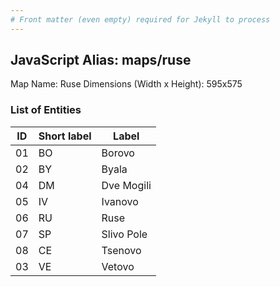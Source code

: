 ```yaml
---
# Front matter (even empty) required for Jekyll to process
---
```


## JavaScript Alias: maps/ruse

Map Name: Ruse
Dimensions (Width x Height): 595x575





### List of Entities

ID | Short label | Label
---|---|---|
01|BO|Borovo
02|BY|Byala
04|DM|Dve Mogili
05|IV|Ivanovo
06|RU|Ruse
07|SP|Slivo Pole
08|CE|Tsenovo
03|VE|Vetovo

